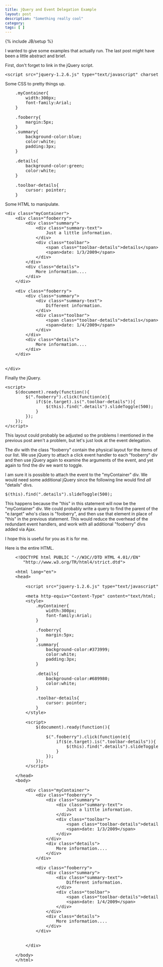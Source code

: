 ```yaml
---
title: jQuery and Event Delegation Example
layout: post
description: "Something really cool"
category:
tags: [ ] 
---
```

{% include JB/setup %}



I wanted to give some examples that actually run. The last post might have been a little abstract and brief.

First, don't forget to link in the jQuery script.

<pre language="html" name="code">
&lt;script src="jquery-1.2.6.js" type="text/javascript" charset="utf-8">&lt;/script>	
</pre>

Some CSS to pretty things up.

<pre language="css" name="code">
	.myContainer{
		width:300px;
		font-family:Arial;
	}

	.fooberry{
		margin:5px;
	}
	.summary{
		background-color:blue;
		color:white;
		padding:3px;		
	}

	.details{
		background-color:green;
		color:white;
	}

	.toolbar-details{
		cursor: pointer;
	}
</pre>

Some HTML to manipulate.

<pre name="code" language="html">
&lt;div class="myContainer">
	&lt;div class="fooberry">
		&lt;div class="summary">
			&lt;div class="summary-text">
				Just a little information.
			&lt;/div>
			&lt;div class="toolbar">
				&lt;span class="toolbar-details">details&lt;/span> |
				&lt;span>date: 1/3/2009&lt;/span>
			&lt;/div>
		&lt;/div>
		&lt;div class="details">
			More information....
		&lt;/div>
	&lt;/div>

	&lt;div class="fooberry">
		&lt;div class="summary">
			&lt;div class="summary-text">
				Different information.
			&lt;/div>
			&lt;div class="toolbar">
				&lt;span class="toolbar-details">details&lt;/span> |
				&lt;span>date: 1/4/2009&lt;/span>
			&lt;/div>
		&lt;/div>
		&lt;div class="details">
			More information....
		&lt;/div>
	&lt;/div>


&lt;/div>
</pre>
	
Finally the jQuery.
<pre name="code" language="javascript">
&lt;script>
	$(document).ready(function(){
		$(".fooberry").click(function(e){
			if($(e.target).is(".toolbar-details")){
				$(this).find(".details").slideToggle(500);
			}
		});
	});
&lt;/script>
</pre>

This layout could probably be adjusted so the problems I mentioned in the previous post aren't a problem, but let's just look at the event delegation. 

The div with the class "fooberry" contain the physical layout for the items of our list. We use jQuery to attach a click event handler to each "fooberry" div and then use jQuery again to examine the arguments of the event, and yet again to find the div we want to toggle. 

I am sure it is possible to attach the event to the "myContainer" div. We would need some additional jQuery since the following line would find <em>all</em> "details" divs.

<pre name="code" language="javascript">
$(this).find(".details").slideToggle(500);
</pre>

This happens because the "this" in this statement will now be the "myContainer" div. We could probably write a query to find the parent of the "e.target" who's class is "fooberry", and then use that element in place of "this" in the previous statement. This would reduce the overhead of the redundant event handlers, and work with all additional "fooberry" divs added via Ajax.

I hope this is useful for you as it is for me.

Here is the entire HTML.

<pre language="html" name="code">
	&lt;!DOCTYPE html PUBLIC "-//W3C//DTD HTML 4.01//EN"
	   "http://www.w3.org/TR/html4/strict.dtd">

	&lt;html lang="en">
	&lt;head>

		&lt;script src="jquery-1.2.6.js" type="text/javascript" charset="utf-8">&lt;/script>

		&lt;meta http-equiv="Content-Type" content="text/html; charset=utf-8">
		&lt;style>
			.myContainer{
				width:300px;
				font-family:Arial;
			}

			.fooberry{
				margin:5px;
			}
			.summary{
				background-color:#373999;
				color:white;
				padding:3px;		
			}

			.details{
				background-color:#689980;
				color:white;
			}

			.toolbar-details{
				cursor: pointer;
			}
		&lt;/style>

		&lt;script>
			$(document).ready(function(){

				$(".fooberry").click(function(e){
					if($(e.target).is(".toolbar-details")){
						$(this).find(".details").slideToggle(500);
					}
				});
			});
		&lt;/script>

	&lt;/head>
	&lt;body>

		&lt;div class="myContainer">
			&lt;div class="fooberry">
				&lt;div class="summary">
					&lt;div class="summary-text">
						Just a little information.
					&lt;/div>
					&lt;div class="toolbar">
						&lt;span class="toolbar-details">details&lt;/span> |
						&lt;span>date: 1/3/2009&lt;/span>
					&lt;/div>
				&lt;/div>
				&lt;div class="details">
					More information....
				&lt;/div>
			&lt;/div>

			&lt;div class="fooberry">
				&lt;div class="summary">
					&lt;div class="summary-text">
						Different information.
					&lt;/div>
					&lt;div class="toolbar">
						&lt;span class="toolbar-details">details&lt;/span> |
						&lt;span>date: 1/4/2009&lt;/span>
					&lt;/div>
				&lt;/div>
				&lt;div class="details">
					More information....
				&lt;/div>
			&lt;/div>


		&lt;/div>

	&lt;/body>
	&lt;/html>
	
</pre>
